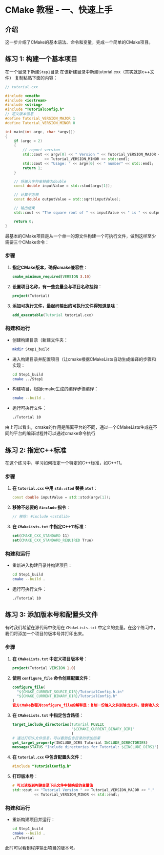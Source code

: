# CMake 教程 - 一、快速上手

## 介绍

这一步介绍了CMake的基本语法、命令和变量，完成一个简单的CMake项目。

## 练习 1: 构建一个基本项目

在一个目录下新建`Step1`目录
在该新建目录中新建tutorial.cxx（其实就是c++文件）
复制粘贴下面的内容：
~~~cpp
// tutorial.cxx

#include <cmath>
#include <iostream>
#include <string>
#include "TutorialConfig.h"
// 定义版本信息
#define Tutorial_VERSION_MAJOR 1
#define Tutorial_VERSION_MINOR 0

int main(int argc, char *argv[])
{
    if (argc < 2)
    {
        // report version
        std::cout << argv[0] << " Version " << Tutorial_VERSION_MAJOR << "."
                  << Tutorial_VERSION_MINOR << std::endl;
        std::cout << "Usage: " << argv[0] << " number" << std::endl;
        return 1;
    }

    // 将输入字符串转换为double
    const double inputValue = std::stod(argv[1]);

    // 计算平方根
    const double outputValue = std::sqrt(inputValue);

    // 输出结果
    std::cout << "The square root of " << inputValue << " is " << outputValue << std::endl;

    return 0;
}

~~~

最基本的CMake项目是从一个单一的源文件构建一个可执行文件，做到这样至少需要三个CMake命令：

### 步骤

1. **指定CMake版本，确保cmake兼容性**：
    ```cmake
    cmake_minimum_required(VERSION 3.10)
    ```
2. **设置项目名称，有一些变量会与项目名称挂钩**：
    ```cmake
    project(Tutorial)
    ```
3. **添加可执行文件，最起码输出的可执行文件得知道是啥**：
    ```cmake
    add_executable(Tutorial tutorial.cxx)
    ```

### 构建和运行

- 创建构建目录（新建文件夹：
    ```bash
    mkdir Step1_build
    ```
- 进入构建目录并配置项目（让cmake根据CMakeLists自动生成编译的步骤和实现：
    ```bash
    cd Step1_build
    cmake ../Step1
    ```
- 构建项目，根据cmake生成的编译步骤编译：
    ```bash
    cmake --build .
    ```
- 运行可执行文件：
    ```bash
    ./Tutorial 10
    ```

由上可以看出，cmake的作用是隔离平台的不同，通过一个CMakeLists生成在不同的平台的编译过程并可以通过cmake命令执行
## 练习 2: 指定C++标准

在这个练习中，学习如何指定一个特定的C++标准，如C++11。

### 步骤

1. **在 `tutorial.cxx` 中用 `std::stod` 替换 `atof`**：
    ```cpp
    const double inputValue = std::stod(argv[1]);
    ```
2. **移除不必要的 `#include` 指令**：
    ```cpp
    // 移除: #include <cstdlib>
    ```
3. **在 `CMakeLists.txt` 中指定C++11标准**：
    ```cmake
    set(CMAKE_CXX_STANDARD 11)
    set(CMAKE_CXX_STANDARD_REQUIRED True)
    ```

### 构建和运行

- 重新进入构建目录并构建项目：
    ```bash
    cd Step1_build
    cmake --build .
    ```
- 运行可执行文件：
    ```bash
    ./Tutorial 10
    ```

## 练习 3: 添加版本号和配置头文件

有时我们希望在源代码中使用在 `CMakeLists.txt` 中定义的变量。在这个练习中，我们将添加一个项目的版本号并打印出来。

### 步骤

1. **在 `CMakeLists.txt` 中定义项目版本号**：
    ```cmake
    project(Tutorial VERSION 1.0)
    ```
2. **使用 `configure_file` 命令创建配置文件**：
    ```cmake
    configure_file(
      "${CMAKE_CURRENT_SOURCE_DIR}/TutorialConfig.h.in"
      "${CMAKE_CURRENT_BINARY_DIR}/TutorialConfig.h"
    )
    官方CMake教程对configure_file的解释是：复制一份输入文件到输出文件，替换输入文件中被@VAR@或者${VAR}引用的变量值。也就是说，让普通文件，也能使用CMake中的变量。
    ```
3. **在 `CMakeLists.txt` 中指定包含路径**：
    ```cmake
    target_include_directories(Tutorial PUBLIC
                               "${CMAKE_CURRENT_BINARY_DIR}"
                               )
    # 通过打印头文件信息，可以看到包含目录的添加结果
    get_target_property(INCLUDE_DIRS Tutorial INCLUDE_DIRECTORIES)
    message(STATUS "Include directories for Tutorial: ${INCLUDE_DIRS}")
    ```
4. **在 `tutorial.cxx` 中包含配置头文件**：
    ```cpp
    #include "TutorialConfig.h"
    ```
5. **打印版本号**：
    ```cpp
    # 可以读取到构建目录下头文件中替换后的变量值
    std::cout << "Tutorial Version " << Tutorial_VERSION_MAJOR << "."
              << Tutorial_VERSION_MINOR << std::endl;
    ```

### 构建和运行

- 重新构建项目并运行：
    ```bash
    cd Step1_build
    cmake --build .
    ./Tutorial
    ```

此时可以看到程序输出项目的版本号。

